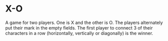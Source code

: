 # X-O
A game for two players. One is X and the other is O. The players
alternately put their mark in the empty fields. The first player to
connect 3 of their characters in a row (horizontally, vertically or
diagonally) is the winner.
